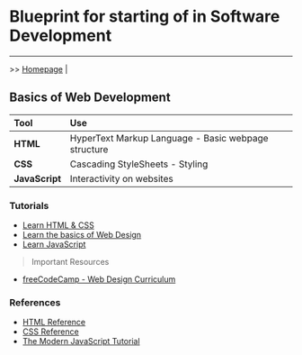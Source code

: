 # Blueprint for starting of in Software Development

---

\>\> [Homepage](./index.md) |

## Basics of Web Development

| Tool           | Use                                                 |
| :------------- | :-------------------------------------------------- |
| **HTML**       | HyperText Markup Language - Basic webpage structure |
| **CSS**        | Cascading StyleSheets - Styling                     |
| **JavaScript** | Interactivity on websites                           |

### Tutorials

- [Learn HTML & CSS](https://marksheet.io/)
- [Learn the basics of Web Design](https://jgthms.com/web-design-in-4-minutes/)
- [Learn JavaScript](https://jgthms.com/javascript-in-14-minutes/)

> Important Resources

<!-- - [Internetingishard.com |
A friendly web development tutorial for complete beginners](https://internetingishard.com/)    -->

- [freeCodeCamp - Web Design Curriculum](https://learn.freecodecamp.org/responsive-web-design/basic-html-and-html5)

### References

- [HTML Reference](https://htmlreference.io)
- [CSS Reference](https://cssreference.io/)
- [The Modern JavaScript Tutorial](http://javascript.info/)
